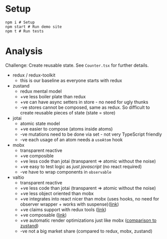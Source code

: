 # Setup
```
npm i # Setup
npm start # Run demo site
npm t # Run tests
```

# Analysis

Challenge: Create reusable state. See `Counter.tsx` for further details.

* redux / redux-toolkit
  * this is our baseline as everyone starts with redux
* zustand
  * redux mental model
  * +ve less boiler plate than redux
  * +ve can have async setters in store - no need for ugly thunks
  * -ve stores cannot be composed, same as redux. So difficult to create reusable pieces of state (state = store)
* jotai
  * atomic state model
  * +ve easier to compose (atoms inside atoms)
  * -ve mutations need to be done via set - not very TypeScript friendly
  * -ve each usage of an atom needs a `useAtom` hook
* mobx
  * transparent reactive
  * +ve composible
  * +ve less code than jotai (transparent => atomic without the noise)
  * +ve easy to test logic as _just javascript_ (no react required)
  * -ve have to wrap components in `observable`
* valtio
  * transparent reactive
  * +ve less code than jotai (transparent => atomic without the noise)
  * +ve less object oriented than mobx
  * +ve integrates into react nicer than mobx (uses hooks, no need for observer wrapper + works with suspense)([link](https://mobx.js.org/react-integration.html))
  * +ve claims support with redux tools ([link](https://github.com/pmndrs/valtio#dev-tools))
  * +ve composable ([link](https://github.com/pmndrs/valtio/wiki/How-to-split-and-compose-states))
  * +ve automatic render optimizations just like mobx ([comparison to zustand](https://docs.pmnd.rs/zustand/getting-started/comparison#valtio))
  * -ve not a big market share (compared to redux, mobx, zustand)
